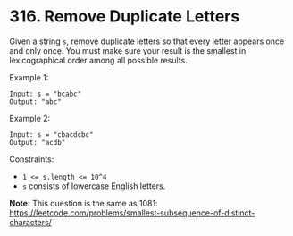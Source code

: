 # 316. Remove Duplicate Letters

Given a string `s`, remove duplicate letters so that every letter appears once and only once. 
You must make sure your result is the smallest in lexicographical order among all possible results.

Example 1:

    Input: s = "bcabc"
    Output: "abc"

Example 2:

    Input: s = "cbacdcbc"
    Output: "acdb"

Constraints:

- `1 <= s.length <= 10^4`
- `s` consists of lowercase English letters.

**Note:** This question is the same as 1081: https://leetcode.com/problems/smallest-subsequence-of-distinct-characters/